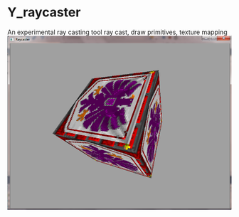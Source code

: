 Y_raycaster
============
An experimental ray casting tool
ray cast, draw primitives, texture mapping
![src2](https://github.com/chrisjin/MyResources/blob/master/Y_raycaster/cube.PNG)

